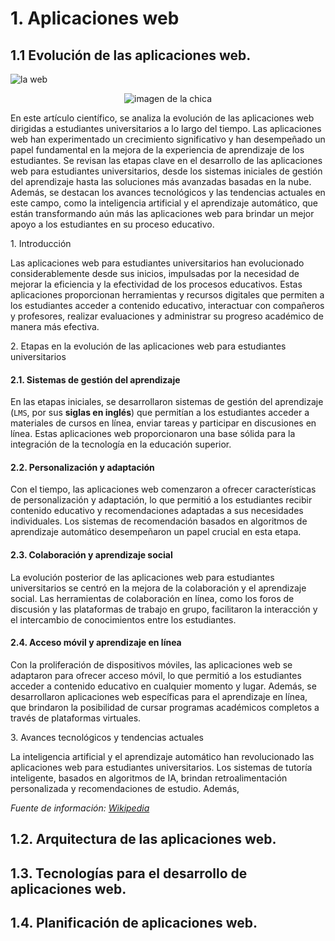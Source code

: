 # 1. Aplicaciones web

## 1.1 Evolución de las <span>aplicaciones</span> web.

![la web](https://programacion1class.files.wordpress.com/2015/03/d8ec2-laweb.jpg)

<center>
  <img src='/images/foto.jpg' class='custom-image' alt='imagen de la chica'/>
</center>

En este artículo científico, se analiza la evolución de las <span>aplicaciones</span> web dirigidas a estudiantes universitarios a lo largo del tiempo. Las <span>aplicaciones</span> web han experimentado un crecimiento significativo y han desempeñado un papel fundamental en la mejora de la experiencia de aprendizaje de los estudiantes. Se revisan las etapas clave en el desarrollo de las <span>aplicaciones</span> web para estudiantes universitarios, desde los sistemas iniciales de gestión del aprendizaje hasta las soluciones más avanzadas basadas en la nube. Además, se destacan los avances tecnológicos y las tendencias actuales en este campo, como la inteligencia artificial y el aprendizaje automático, que están transformando aún más las <span>aplicaciones</span> web para brindar un mejor apoyo a los estudiantes en su proceso educativo.

<span class='custom-title'>1. Introducción</span>

Las <span>aplicaciones</span> web para estudiantes universitarios han evolucionado considerablemente desde sus inicios, impulsadas por la necesidad de mejorar la eficiencia y la efectividad de los procesos educativos. Estas <span>aplicaciones</span> proporcionan herramientas y recursos digitales que permiten a los estudiantes acceder a contenido educativo, interactuar con compañeros y profesores, realizar evaluaciones y administrar su progreso académico de manera más efectiva.

<span class="custom-title">2. Etapas en la evolución de las <span>aplicaciones</span> web para estudiantes universitarios</span>

#### 2.1. Sistemas de gestión del aprendizaje
En las etapas iniciales, se desarrollaron sistemas de gestión del aprendizaje (`LMS`, por sus **siglas en inglés**) que permitían a los estudiantes acceder a materiales de cursos en línea, enviar tareas y participar en discusiones en línea. Estas <span>aplicaciones</span> web proporcionaron una base sólida para la integración de la tecnología en la educación superior.

#### 2.2. Personalización y adaptación
Con el tiempo, las <span>aplicaciones</span> web comenzaron a ofrecer características de personalización y adaptación, lo que permitió a los estudiantes recibir contenido educativo y recomendaciones adaptadas a sus necesidades individuales. Los sistemas de recomendación basados en algoritmos de aprendizaje automático desempeñaron un papel crucial en esta etapa.

#### 2.3. Colaboración y aprendizaje social
La evolución posterior de las <span>aplicaciones</span> web para estudiantes universitarios se centró en la mejora de la colaboración y el aprendizaje social. Las herramientas de colaboración en línea, como los foros de discusión y las plataformas de trabajo en grupo, facilitaron la interacción y el intercambio de conocimientos entre los estudiantes.

#### 2.4. Acceso móvil y aprendizaje en línea
Con la proliferación de dispositivos móviles, las <span>aplicaciones</span> web se adaptaron para ofrecer acceso móvil, lo que permitió a los estudiantes acceder a contenido educativo en cualquier momento y lugar. Además, se desarrollaron <span>aplicaciones</span> web específicas para el aprendizaje en línea, que brindaron la posibilidad de cursar programas académicos completos a través de plataformas virtuales.

<span class="custom-title">3. Avances tecnológicos y tendencias actuales</span>

La inteligencia artificial y el aprendizaje automático han revolucionado las <span>aplicaciones</span> web para estudiantes universitarios. Los sistemas de tutoría inteligente, basados en algoritmos de IA, brindan retroalimentación personalizada y recomendaciones de estudio. Además,

*Fuente de información: [Wikipedia](https://es.wikipedia.org/wiki/Aplicaci%C3%B3n_web)*

## 1.2. Arquitectura de las <span>aplicaciones</span> web.
## 1.3. Tecnologías para el desarrollo de <span>aplicaciones</span> web.
## 1.4. Planificación de <span>aplicaciones</span> web.
